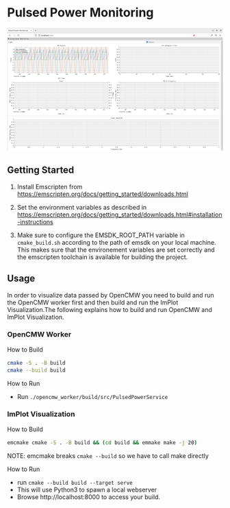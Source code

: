 # Pulsed Power Monitoring

![image](assets/visualize_multiple_gr_signals_light.png)

## Getting Started

1. Install Emscripten from https://emscripten.org/docs/getting_started/downloads.html

2. Set the environment variables as described in https://emscripten.org/docs/getting_started/downloads.html#installation-instructions

3. Make sure to configure the EMSDK_ROOT_PATH variable in `cmake_build.sh` according to the path of emsdk on your local machine. This makes sure that the environement variables are set correctly and the emscripten toolchain is available for building the project.

## Usage

In order to visualize data passed by OpenCMW you need to build and run the OpenCMW worker first and then build and run the ImPlot Visualization.The following explains how to build and run OpenCMW and ImPlot Visualization.

### OpenCMW Worker

How to Build

```bash
cmake -S . -B build
cmake --build build
```

How to Run

- Run `./opencmw_worker/build/src/PulsedPowerService`

### ImPlot Visualization

How to Build

```bash
emcmake cmake -S . -B build && (cd build && emmake make -j 20)
```

NOTE: emcmake breaks `cmake --build` so we have to call make directly

How to Run

- run `cmake --build build --target serve`
- This will use Python3 to spawn a local webserver
- Browse http://localhost:8000 to access your build.
